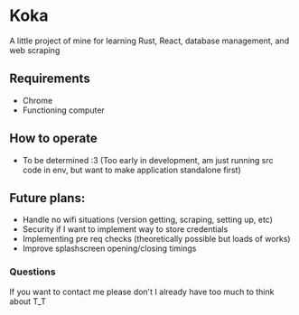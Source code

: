 # Koka
A little project of mine for learning Rust, React, database management, and web scraping

## Requirements
- Chrome
- Functioning computer

## How to operate
- To be determined :3 (Too early in development, am just running src code in env, but want to make application standalone first)

## Future plans:
- Handle no wifi situations (version getting, scraping, setting up, etc)
- Security if I want to implement way to store credentials
- Implementing pre req checks (theoretically possible but loads of works)
- Improve splashscreen opening/closing timings

### Questions
If you want to contact me please don't I already have too much to think about T_T
